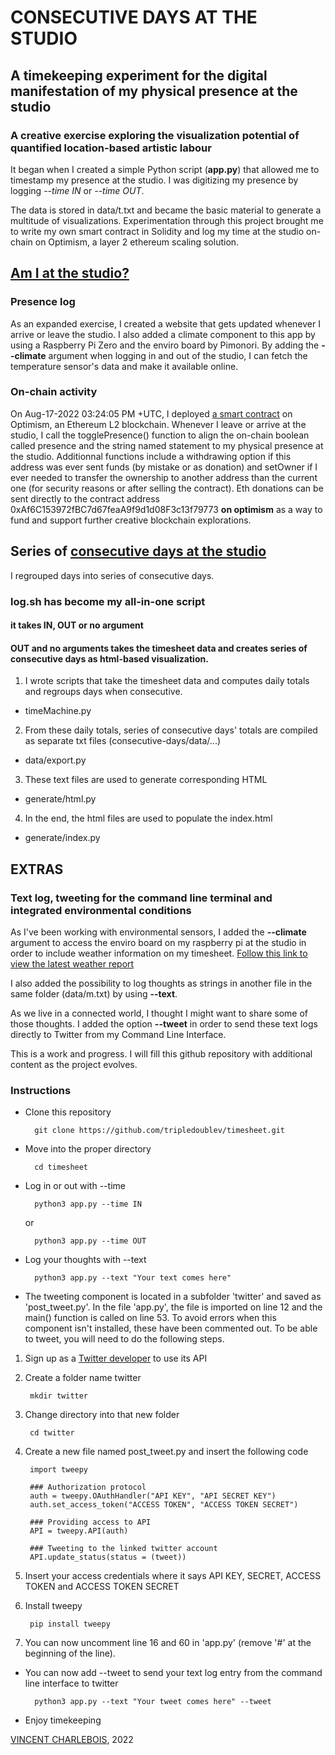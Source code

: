 # CONSECUTIVE DAYS AT THE STUDIO

## A timekeeping experiment for the digital manifestation of my physical presence at the studio

### A creative exercise exploring the visualization potential of quantified location-based artistic labour

It began when I created a simple Python script (**app.py**) that allowed me to timestamp my presence at the studio.
I was digitizing my presence by logging *--time IN* or *--time OUT*.

The data is stored in data/t.txt and became the basic material to generate a multitude of visualizations. Experimentation through this project brought me to write my own smart contract in Solidity and log my time at the studio on-chain on Optimism, a layer 2 ethereum scaling solution.

## [Am I at the studio?](https://vincent.charlebois.info/am-i/)

### Presence log

As an expanded exercise, I created a website that gets updated whenever I arrive or leave the studio. I also added a climate component to this app by using a Raspberry Pi Zero and the enviro board by Pimonori. By adding the **--climate** argument when logging in and out of the studio, I can fetch the temperature sensor's data and make it available online. 

### On-chain activity

On Aug-17-2022 03:24:05 PM +UTC, I deployed [a smart contract](https://optimistic.etherscan.io/address/0xaf6c153972fbc7d67feaa9f9d1d08f3c13f79773) on Optimism, an Ethereum L2 blockchain. Whenever I leave or arrive at the studio, I call the togglePresence() function to align the on-chain boolean called presence and the string named statement to my physical presence at the studio. Additionnal functions include a withdrawing option if this address was ever sent funds (by mistake or as donation) and setOwner if I ever needed to transfer the ownership to another address than the current one (for security reasons or after selling the contract). Eth donations can be sent directly to the contract address 0xAf6C153972fBC7d67feaA9f9d1d08F3c13f79773 **on optimism** as a way to fund and support further creative blockchain explorations.

## Series of [consecutive days at the studio](https://vincent.charlebois.info/consecutive-days/)

I regrouped days into series of consecutive days. 

### log.sh has become my all-in-one script
#### it takes IN, OUT or no argument
#### OUT and no arguments takes the timesheet data and creates series of consecutive days as html-based visualization.

1. I wrote scripts that take the timesheet data and computes daily totals and regroups days when consecutive.
 - timeMachine.py
2. From these daily totals, series of consecutive days' totals are compiled as separate txt files (consecutive-days/data/...)
 - data/export.py
3. These text files are used to generate corresponding HTML
 - generate/html.py
4. In the end, the html files are used to populate the index.html
 - generate/index.py

## EXTRAS

### Text log, tweeting for the command line terminal and integrated environmental conditions

As I've been working with environmental sensors, I added the **--climate** argument to access the enviro board on my raspberry pi at the studio in order to include weather information on my timesheet. [Follow this link to view the latest weather report](https://vincent.charlebois.info/weather/)

I also added the possibility to log thoughts as strings in another file in the same folder (data/m.txt) by using **--text**.

As we live in a connected world, I thought I might want to share some of those thoughts.
I added the option **--tweet** in order to send these text logs directly to Twitter from my Command Line Interface. 

This is a work and progress. I will fill this github repository with additional content as the project evolves.


### Instructions

- Clone this repository

        git clone https://github.com/tripledoublev/timesheet.git

- Move into the proper directory 

        cd timesheet

- Log in or out with --time

        python3 app.py --time IN
    or

        python3 app.py --time OUT

- Log your thoughts with --text

        python3 app.py --text "Your text comes here"

- The tweeting component is located in a subfolder 'twitter' and saved as 'post_tweet.py'. 
In the file 'app.py', the file is imported on line 12 and the main() function is called on line 53. To avoid errors when this component isn't installed, these have been commented out. To be able to tweet, you will need to do the following steps.

1. Sign up as a [Twitter developer](https://developer.twitter.com/) to use its API 

2. Create a folder name twitter

        mkdir twitter

3. Change directory into that new folder 

        cd twitter

4. Create a new file named post_tweet.py and insert the following code

        import tweepy

        ### Authorization protocol
        auth = tweepy.OAuthHandler("API KEY", "API SECRET KEY")
        auth.set_access_token("ACCESS TOKEN", "ACCESS TOKEN SECRET")

        ### Providing access to API 
        API = tweepy.API(auth)

        ### Tweeting to the linked twitter account
        API.update_status(status = (tweet))

5. Insert your access credentials where it says API KEY, SECRET, ACCESS TOKEN and ACCESS TOKEN SECRET

6. Install tweepy

        pip install tweepy

7. You can now uncomment line 16 and 60 in 'app.py' (remove '#' at the beginning of the line).

- You can now add --tweet to send your text log entry from the command line interface to twitter

        python3 app.py --text "Your tweet comes here" --tweet



- Enjoy timekeeping



[VINCENT CHARLEBOIS](https://vincentcharlebois.com), 2022
